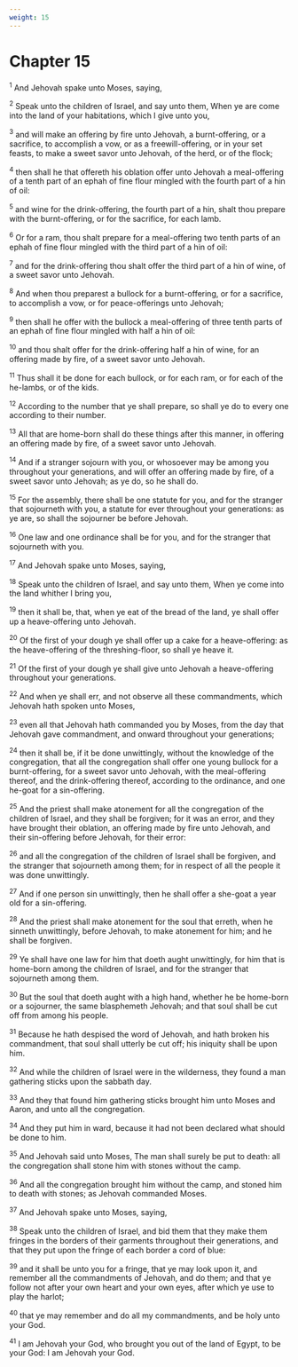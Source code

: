 ```yaml
---
weight: 15
---
```


# Chapter 15

<sup>1</sup> And Jehovah spake unto Moses, saying, 

<sup>2</sup> Speak unto the children of Israel, and say unto them, When ye are come into the land of your habitations, which I give unto you, 

<sup>3</sup> and will make an offering by fire unto Jehovah, a burnt-offering, or a sacrifice, to accomplish a vow, or as a freewill-offering, or in your set feasts, to make a sweet savor unto Jehovah, of the herd, or of the flock; 

<sup>4</sup> then shall he that offereth his oblation offer unto Jehovah a meal-offering of a tenth part of an ephah of fine flour mingled with the fourth part of a hin of oil: 

<sup>5</sup> and wine for the drink-offering, the fourth part of a hin, shalt thou prepare with the burnt-offering, or for the sacrifice, for each lamb. 

<sup>6</sup> Or for a ram, thou shalt prepare for a meal-offering two tenth parts of an ephah of fine flour mingled with the third part of a hin of oil: 

<sup>7</sup> and for the drink-offering thou shalt offer the third part of a hin of wine, of a sweet savor unto Jehovah. 

<sup>8</sup> And when thou preparest a bullock for a burnt-offering, or for a sacrifice, to accomplish a vow, or for peace-offerings unto Jehovah; 

<sup>9</sup> then shall he offer with the bullock a meal-offering of three tenth parts of an ephah of fine flour mingled with half a hin of oil: 

<sup>10</sup> and thou shalt offer for the drink-offering half a hin of wine, for an offering made by fire, of a sweet savor unto Jehovah. 

<sup>11</sup> Thus shall it be done for each bullock, or for each ram, or for each of the he-lambs, or of the kids. 

<sup>12</sup> According to the number that ye shall prepare, so shall ye do to every one according to their number. 

<sup>13</sup> All that are home-born shall do these things after this manner, in offering an offering made by fire, of a sweet savor unto Jehovah. 

<sup>14</sup> And if a stranger sojourn with you, or whosoever may be among you throughout your generations, and will offer an offering made by fire, of a sweet savor unto Jehovah; as ye do, so he shall do. 

<sup>15</sup> For the assembly, there shall be one statute for you, and for the stranger that sojourneth with you, a statute for ever throughout your generations: as ye are, so shall the sojourner be before Jehovah. 

<sup>16</sup> One law and one ordinance shall be for you, and for the stranger that sojourneth with you. 

<sup>17</sup> And Jehovah spake unto Moses, saying, 

<sup>18</sup> Speak unto the children of Israel, and say unto them, When ye come into the land whither I bring you, 

<sup>19</sup> then it shall be, that, when ye eat of the bread of the land, ye shall offer up a heave-offering unto Jehovah. 

<sup>20</sup> Of the first of your dough ye shall offer up a cake for a heave-offering: as the heave-offering of the threshing-floor, so shall ye heave it. 

<sup>21</sup> Of the first of your dough ye shall give unto Jehovah a heave-offering throughout your generations. 

<sup>22</sup> And when ye shall err, and not observe all these commandments, which Jehovah hath spoken unto Moses, 

<sup>23</sup> even all that Jehovah hath commanded you by Moses, from the day that Jehovah gave commandment, and onward throughout your generations; 

<sup>24</sup> then it shall be, if it be done unwittingly, without the knowledge of the congregation, that all the congregation shall offer one young bullock for a burnt-offering, for a sweet savor unto Jehovah, with the meal-offering thereof, and the drink-offering thereof, according to the ordinance, and one he-goat for a sin-offering. 

<sup>25</sup> And the priest shall make atonement for all the congregation of the children of Israel, and they shall be forgiven; for it was an error, and they have brought their oblation, an offering made by fire unto Jehovah, and their sin-offering before Jehovah, for their error: 

<sup>26</sup> and all the congregation of the children of Israel shall be forgiven, and the stranger that sojourneth among them; for in respect of all the people it was done unwittingly. 

<sup>27</sup> And if one person sin unwittingly, then he shall offer a she-goat a year old for a sin-offering. 

<sup>28</sup> And the priest shall make atonement for the soul that erreth, when he sinneth unwittingly, before Jehovah, to make atonement for him; and he shall be forgiven. 

<sup>29</sup> Ye shall have one law for him that doeth aught unwittingly, for him that is home-born among the children of Israel, and for the stranger that sojourneth among them. 

<sup>30</sup> But the soul that doeth aught with a high hand, whether he be home-born or a sojourner, the same blasphemeth Jehovah; and that soul shall be cut off from among his people. 

<sup>31</sup> Because he hath despised the word of Jehovah, and hath broken his commandment, that soul shall utterly be cut off; his iniquity shall be upon him. 

<sup>32</sup> And while the children of Israel were in the wilderness, they found a man gathering sticks upon the sabbath day. 

<sup>33</sup> And they that found him gathering sticks brought him unto Moses and Aaron, and unto all the congregation. 

<sup>34</sup> And they put him in ward, because it had not been declared what should be done to him. 

<sup>35</sup> And Jehovah said unto Moses, The man shall surely be put to death: all the congregation shall stone him with stones without the camp. 

<sup>36</sup> And all the congregation brought him without the camp, and stoned him to death with stones; as Jehovah commanded Moses. 

<sup>37</sup> And Jehovah spake unto Moses, saying, 

<sup>38</sup> Speak unto the children of Israel, and bid them that they make them fringes in the borders of their garments throughout their generations, and that they put upon the fringe of each border a cord of blue: 

<sup>39</sup> and it shall be unto you for a fringe, that ye may look upon it, and remember all the commandments of Jehovah, and do them; and that ye follow not after your own heart and your own eyes, after which ye use to play the harlot; 

<sup>40</sup> that ye may remember and do all my commandments, and be holy unto your God. 

<sup>41</sup> I am Jehovah your God, who brought you out of the land of Egypt, to be your God: I am Jehovah your God. 


